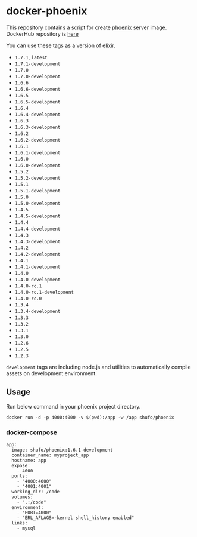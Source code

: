 # docker-phoenix

This repository contains a script for create [phoenix](http://www.phoenixframework.org/) server image.
DockerHub repository is [here](https://hub.docker.com/r/shufo/phoenix/)

You can use these tags as a version of elixir.

- `1.7.1`, `latest`
- `1.7.1-development`
- `1.7.0`
- `1.7.0-development`
- `1.6.6`
- `1.6.6-development`
- `1.6.5`
- `1.6.5-development`
- `1.6.4`
- `1.6.4-development`
- `1.6.3`
- `1.6.3-development`
- `1.6.2`
- `1.6.2-development`
- `1.6.1`
- `1.6.1-development`
- `1.6.0`
- `1.6.0-development`
- `1.5.2`
- `1.5.2-development`
- `1.5.1`
- `1.5.1-development`
- `1.5.0`
- `1.5.0-development`
- `1.4.5`
- `1.4.5-development`
- `1.4.4`
- `1.4.4-development`
- `1.4.3`
- `1.4.3-development`
- `1.4.2`
- `1.4.2-development`
- `1.4.1`
- `1.4.1-development`
- `1.4.0`
- `1.4.0-development`
- `1.4.0-rc.1`
- `1.4.0-rc.1-development`
- `1.4.0-rc.0`
- `1.3.4`
- `1.3.4-development`
- `1.3.3`
- `1.3.2`
- `1.3.1`
- `1.3.0`
- `1.2.6`
- `1.2.5`
- `1.2.3`

`development` tags are including node.js and utilities to automatically compile assets on development environment.

## Usage

Run below command in your phoenix project directory.

```
docker run -d -p 4000:4000 -v $(pwd):/app -w /app shufo/phoenix
```

### docker-compose


```
app:
  image: shufo/phoenix:1.6.1-development
  container_name: myproject_app
  hostname: app
  expose:
    - 4000
  ports:
    - "4000:4000"
    - "4001:4001"
  working_dir: /code
  volumes:
    - ".:/code"
  environment:
    - "PORT=4000"
    - "ERL_AFLAGS=-kernel shell_history enabled"
  links:
    - mysql
```
